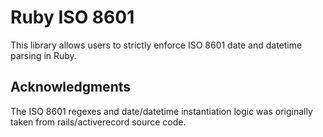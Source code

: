 # Ruby ISO 8601

This library allows users to strictly enforce ISO 8601 date and datetime
parsing in Ruby.



## Acknowledgments

The ISO 8601 regexes and date/datetime instantiation logic was originally taken
from rails/activerecord source code.
